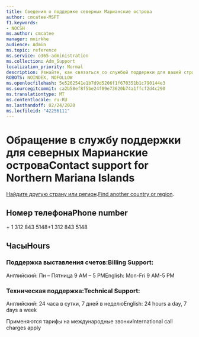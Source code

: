 ```yaml
---
title: Сведения о поддержке северных Марианские острова
author: cmcatee-MSFT
f1.keywords:
- NOCSH
ms.author: cmcatee
manager: mnirkhe
audience: Admin
ms.topic: reference
ms.service: o365-administration
ms.collection: Adm_Support
localization_priority: Normal
description: Узнайте, как связаться со службой поддержки для вашей страны или региона.
ROBOTS: NOINDEX, NOFOLLOW
ms.openlocfilehash: 5e5262541e1b7d9d5206f1f670351b1c790144e3
ms.sourcegitcommit: ca2b58ef8f5be24f09e73620b74a1ffcf2d4c290
ms.translationtype: MT
ms.contentlocale: ru-RU
ms.lasthandoff: 02/24/2020
ms.locfileid: "42256111"
---
```

# <a name="contact-support-for-northern-mariana-islands"></a><span data-ttu-id="4672a-103">Обращение в службу поддержки для северных Марианские острова</span><span class="sxs-lookup"><span data-stu-id="4672a-103">Contact support for Northern Mariana Islands</span></span>

<span data-ttu-id="4672a-104">[Найдите другую страну или регион](../contact-support-for-business-products.md).</span><span class="sxs-lookup"><span data-stu-id="4672a-104">[Find another country or region](../contact-support-for-business-products.md).</span></span>

## <a name="phone-number"></a><span data-ttu-id="4672a-105">Номер телефона</span><span class="sxs-lookup"><span data-stu-id="4672a-105">Phone number</span></span>
<span data-ttu-id="4672a-106">+ 1 312 843 5148</span><span class="sxs-lookup"><span data-stu-id="4672a-106">+1 312 843 5148</span></span>

## <a name="hours"></a><span data-ttu-id="4672a-107">Часы</span><span class="sxs-lookup"><span data-stu-id="4672a-107">Hours</span></span>
### <a name="billing-support"></a><span data-ttu-id="4672a-108">Поддержка выставления счетов:</span><span class="sxs-lookup"><span data-stu-id="4672a-108">Billing Support:</span></span>

<span data-ttu-id="4672a-109">Английский: Пн – Пятница 9 AM – 5 PM</span><span class="sxs-lookup"><span data-stu-id="4672a-109">English: Mon-Fri 9 AM-5 PM</span></span>

### <a name="technical-support"></a><span data-ttu-id="4672a-110">Техническая поддержка:</span><span class="sxs-lookup"><span data-stu-id="4672a-110">Technical Support:</span></span>

<span data-ttu-id="4672a-111">Английский: 24 часа в сутки, 7 дней в неделю</span><span class="sxs-lookup"><span data-stu-id="4672a-111">English: 24 hours a day, 7 days a week</span></span>

<span data-ttu-id="4672a-112">Применяются тарифы на международные звонки</span><span class="sxs-lookup"><span data-stu-id="4672a-112">International call charges apply</span></span>
